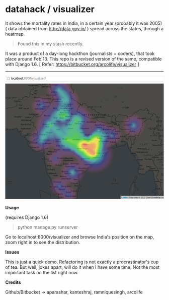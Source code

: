 datahack / visualizer
=====================
 
It shows the mortality rates in India, in a certain year (probably it was 2005) ( data obtained from http://data.gov.in/ ) spread across the states, through a heatmap.

> Found this in my stash recently. 

It was a product of a day-long hackthon (journalists + coders), that took place around Feb'13. This repo is a revised version of the same, compatible with Django 1.6. [ Refer: https://bitbucket.org/arcolife/visualizer ]

***

![Infant Mortality Rate Sample](https://raw.githubusercontent.com/arcolife/datahack/master/static/img/screenshot.png)


**Usage**

(requires Django 1.6)

> python manage.py runserver

Go to localhost:8000/visualizer and browse India's position on the map, 
zoom right in to see the distribution.

**Issues**

This is just a quick demo. Refactoring is not exactly a procrastinator's cup of tea. But well, jokes apart, will do it when I have some time. Not the most important task on the list right now.

**Credits**

Github/Bitbucket -> aparashar, kanteshraj, ramniquesingh, arcolife